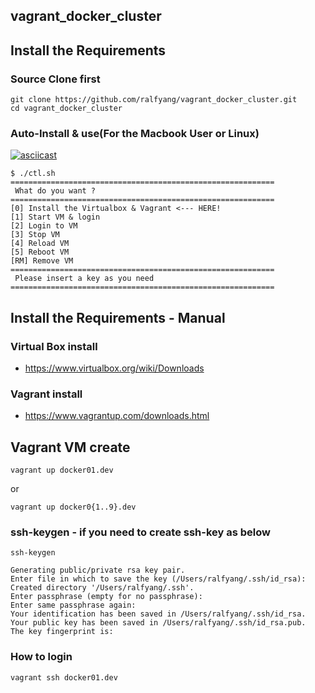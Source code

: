 ## vagrant_docker_cluster

## Install the Requirements
### Source Clone first
```
git clone https://github.com/ralfyang/vagrant_docker_cluster.git
cd vagrant_docker_cluster
```

### Auto-Install & use(For the Macbook User or Linux)
[![asciicast](https://asciinema.org/a/78LKZjwwx0dMM595q0GqhDrvw.png)](https://asciinema.org/a/78LKZjwwx0dMM595q0GqhDrvw)

```
$ ./ctl.sh
===========================================================
 What do you want ?
===========================================================
[0] Install the Virtualbox & Vagrant <--- HERE!
[1] Start VM & login
[2] Login to VM
[3] Stop VM
[4] Reload VM
[5] Reboot VM
[RM] Remove VM
===========================================================
 Please insert a key as you need
===========================================================

```

## Install the Requirements - Manual
### Virtual Box install
* https://www.virtualbox.org/wiki/Downloads

### Vagrant install
* https://www.vagrantup.com/downloads.html


## Vagrant VM create
```
vagrant up docker01.dev
```
or

```
vagrant up docker0{1..9}.dev
```


### ssh-keygen - if you need to create ssh-key as below
```
ssh-keygen

Generating public/private rsa key pair.
Enter file in which to save the key (/Users/ralfyang/.ssh/id_rsa):
Created directory '/Users/ralfyang/.ssh'.
Enter passphrase (empty for no passphrase):
Enter same passphrase again:
Your identification has been saved in /Users/ralfyang/.ssh/id_rsa.
Your public key has been saved in /Users/ralfyang/.ssh/id_rsa.pub.
The key fingerprint is:
```

### How to login
```
vagrant ssh docker01.dev
```

